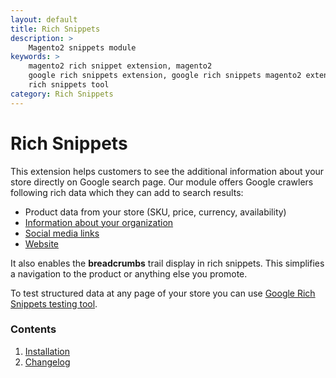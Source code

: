 ```yaml
---
layout: default
title: Rich Snippets
description: >
    Magento2 snippets module
keywords: >
    magento2 rich snippet extension, magento2
    google rich snippets extension, google rich snippets magento2 extension, google
    rich snippets tool
category: Rich Snippets
---
```


# Rich Snippets

This extension helps customers to see the additional information about your store directly on Google search page. Our module offers Google crawlers following rich data which they can add to search results:
 
 -  Product data from your store (SKU, price, currency, availability)
 -  [Information about your organization](configuration/#organization)
 -  [Social media links](configuration/#social-links)
 -  [Website](configuration/#website)

It also enables the **breadcrumbs** trail display in rich snippets. This simplifies a navigation to the product or anything else you promote.

To test structured data at any page of your store you can use [Google Rich Snippets testing tool](https://developers.google.com/structured-data/testing-tool/).

### Contents

1. [Installation](installation/)
2. [Changelog](changelog/)
